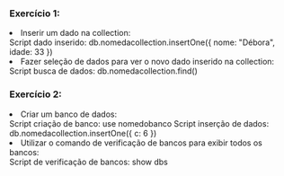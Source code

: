<h3>Exercício 1:</h3>
<li>Inserir um dado na collection:</li>
    Script dado inserido: db.nomedacollection.insertOne({ nome: "Débora", idade: 33 })
<li>Fazer seleção de dados para ver o novo dado inserido na collection: </li>
    Script busca de dados: db.nomedacollection.find()

<h3>Exercício 2:</h3>
<li>Criar um banco de dados: </li>
    Script criação de banco: use nomedobanco
    Script inserção de dados: db.nomedacollection.insertOne({ c: 6 })
<li>Utilizar o comando de verificação de bancos para exibir todos os bancos: </li>
    Script de verificação de bancos: show dbs
